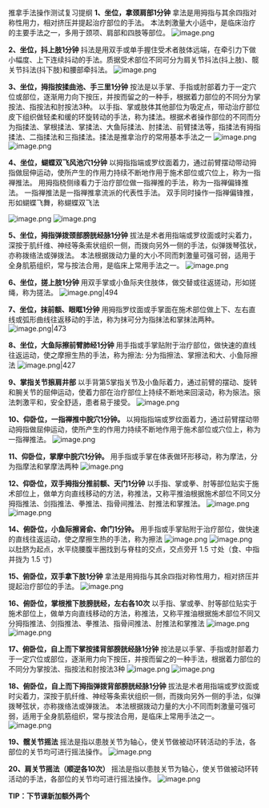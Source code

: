 推拿手法操作测试复习提纲 
**1、坐位，拿颈肩部1分钟** 
拿法是用拇指与其余四指对称性用力，相对挤压并提起治疗部位的手法。
本法刺激量大小适中，是临床治疗的主要手法之一，多用于颈项、肩部和四肢等部位。
![image.png](https://picgo18719498306.oss-cn-guangzhou.aliyuncs.com/20250401224522111.png)


**2、坐位，抖上肢1分钟**
抖法是用双手或单手握住受术者肢体远端，在牵引力下做小幅度、上下连续抖动的手法。质据受术部位不同可分为肩关节抖法(抖上肢)、髋关节抖法(抖下肢)和腰部牵抖法。
![image.png](https://picgo18719498306.oss-cn-guangzhou.aliyuncs.com/20250401224748830.png)


**3、坐位，拇指按揉曲池、手三里1分钟**
按法是以手掌、手指或肘部着力于一定穴位或部位，逐渐用力向下按压，并按而留之的一种手，根据着力部位的不同分为掌按法、指按法和肘按法3种。
以手指、掌或肢体其他部位为吸定点，带动治疗部位皮下组织做轻柔和缓的环旋转动的手法，称为揉法。根据术者操作部位的不同而分为指揉法、掌根揉法、掌揉法、大鱼际揉法、肘揉法、前臂揉法等，指揉法有拇指揉法、二指揉法和三指揉法。揉法是推拿治疗的常用基本手法之一
![image.png](https://picgo18719498306.oss-cn-guangzhou.aliyuncs.com/20250401225850914.png)
![image.png](https://picgo18719498306.oss-cn-guangzhou.aliyuncs.com/20250401225937763.png)


**4、坐位，蝴蝶双飞风池穴1分钟**
以拇指指端或罗纹面着力，通过前臂摆动带动拇指做屈伸运动，使所产生的作用力持续不断地作用于施术部位或穴位上，称为一指禅推法。
用拇指桡侧缘看力于治疗部位做一指禅推的手法，称为一指禅偏锋推法。
一指禅推法是一指禅推拿流派的代表性手法。
双手同时操作一指禅偏锋推，形如蝴蝶飞舞，称蝴蝶双飞法

![image.png](https://picgo18719498306.oss-cn-guangzhou.aliyuncs.com/20250401230337489.png)
![image.png](https://picgo18719498306.oss-cn-guangzhou.aliyuncs.com/20250401230827330.png)


**5、坐位，拇指弹拨颈部膀胱经脉1分钟**
拔法是术者用指端或罗纹面或时尖着力，深按于肌纤维、神经等条索状组织一侧，而拨向另外一侧的手法，似弹拨琴弦状，亦称拨络法或弹拨法。
本法根据拨动力量的大小不同而刺激量可强可弱，适用于全身肌筋组织，常与按法合用，是临床上常用手法之一。
![image.png](https://picgo18719498306.oss-cn-guangzhou.aliyuncs.com/20250401231415118.png)


**6、坐位，搓上肢1分钟**
用双手掌或小鱼际夹住肢体，做交替或往返搓动，形如搓绳，称为搓法。
![image.png|494](https://picgo18719498306.oss-cn-guangzhou.aliyuncs.com/20250401231648236.png)


**7、坐位，抹前额、眼眶1分钟**
用拇指罗纹面或手掌面在施术部位做上下、左右直线或弧形曲线往返移动的手法，称为抹可分为指抹法和掌抹法两种。
![image.png|473](https://picgo18719498306.oss-cn-guangzhou.aliyuncs.com/20250401231825921.png)


**8、坐位，大鱼际擦前臂肺经1分钟** 
用手指或手掌贴附于治疗部位，做快速的直线往返运动，使之摩擦生热的手法，称为擦法: 分为指擦法、掌擦法和大、小鱼际擦法
![image.png|427](https://picgo18719498306.oss-cn-guangzhou.aliyuncs.com/20250401231939674.png)


**9、掌指关节㨰肩井部** 
以手背第5掌指关节及小鱼际着力，通过前臂的摆动、旋转和腕关节的屈伸运动，使着力部在治疗部位上持续不断地来回滚动，称为㨰法。㨰法刺激平和，安全舒适，患者易于接受。
![image.png](https://picgo18719498306.oss-cn-guangzhou.aliyuncs.com/20250401232158644.png)


**10、仰卧位，一指禅推中脘穴1分钟。**
以拇指指端或罗纹面着力，通过前臂摆动带动拇指做屈伸运动，使所产生的作用力持续不断地作用于施术部位或穴位上，称为一指禅推法。
![image.png](https://picgo18719498306.oss-cn-guangzhou.aliyuncs.com/20250401232500145.png)


**11、仰卧位，掌摩中脘穴1分钟。**
用手指或手掌在体表做环形移动，称为摩法，分为指摩法和掌摩法两种
![image.png](https://picgo18719498306.oss-cn-guangzhou.aliyuncs.com/20250401232619533.png)


**12、仰卧位，双手拇指分推前额、天门1分钟**
以手指、掌或拳、肘等部位贴实于施术部位上，做单方向直线移动的方法，称推法，又称平推油根据施术部位不同又分拇指推法、剑指推法、拳推法、指骨间推法、肘推法和掌推法。
![image.png](https://picgo18719498306.oss-cn-guangzhou.aliyuncs.com/20250401232859431.png)
![image.png](https://picgo18719498306.oss-cn-guangzhou.aliyuncs.com/20250401233000296.png)


**14、俯卧位，小鱼际擦肾俞、命门1分钟。**
用手指或手掌贴附于治疗部位，做快速的直线往返运动，使之摩擦生热的手法，称为擦法
![image.png](https://picgo18719498306.oss-cn-guangzhou.aliyuncs.com/20250401233119641.png)
![image.png](https://picgo18719498306.oss-cn-guangzhou.aliyuncs.com/20250401233259531.png)
以肚脐为起点，水平绕腰腹半圈找到与脊柱的交点，交点旁开 1.5 寸处（食、中指并拢为 1.5 寸)


**15、俯卧位，双手拿下肢1分钟**
拿法是用拇指与其余四指对称性用力，相对挤压并提起治疗部位的手法。
![image.png](https://picgo18719498306.oss-cn-guangzhou.aliyuncs.com/20250401233556623.png)


**16、俯卧位，掌根推下肢膀胱经，左右各10次**
以手指、掌或拳、肘等部位贴实于施术部位上，做单方向直线移动的方法，称推法，又称平推油根据施术部位不同又分拇指推法、剑指推法、拳推法、指骨间推法、肘推法和掌推法
![image.png](https://picgo18719498306.oss-cn-guangzhou.aliyuncs.com/20250401233806325.png)
![image.png](https://picgo18719498306.oss-cn-guangzhou.aliyuncs.com/20250401233952270.png)


**17、俯卧位，自上而下掌按揉背部膀胱经脉1分钟**
按法是以手掌、手指或肘部着力于一定穴位或部位，逐渐用力向下按压，并按而留之的一种手法，根据着力部位的不同分为掌按法、指按法和肘按法3种
![image.png](https://picgo18719498306.oss-cn-guangzhou.aliyuncs.com/20250401234207221.png)
![image.png](https://picgo18719498306.oss-cn-guangzhou.aliyuncs.com/20250401231415118.png)


**18、俯卧位，自上而下拇指弹拨背部膀胱经脉1分钟**
拔法是术者用指端或罗纹面或时尖着力，深按于肌纤维、神经等条索状组织一侧，而拨向另外一侧的手法，似弹拨琴弦状，亦称拨络法或弹拨法。
本法根据拨动力量的大小不同而刺激量可强可弱，适用于全身肌筋组织，常与按法合用，是临床上常用手法之一。
![image.png](https://picgo18719498306.oss-cn-guangzhou.aliyuncs.com/20250401231415118.png)


**19、髋关节摇法** 
摇法是指以患肢关节为轴心，使关节做被动环转活动的手法，各部位的关节均可进行摇法操作。
![image.png](https://picgo18719498306.oss-cn-guangzhou.aliyuncs.com/20250401234545676.png)


**20、肩关节摇法（顺逆各10次）**
摇法是指以患肢关节为轴心，使关节做被动环转活动的手法，各部位的关节均可进行摇法操作。
![image.png](https://picgo18719498306.oss-cn-guangzhou.aliyuncs.com/20250401234638542.png)


**TIP：下节课新加额外两个**